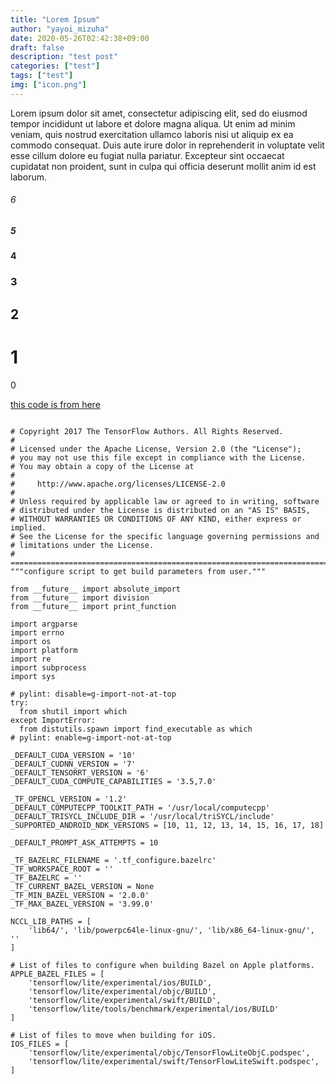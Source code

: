 ```yaml
---
title: "Lorem Ipsum"
author: "yayoi_mizuha"
date: 2020-05-26T02:42:38+09:00
draft: false
description: "test post"
categories: ["test"]
tags: ["test"]
img: ["icon.png"]
---
```


Lorem ipsum dolor sit amet, consectetur adipiscing elit, sed do eiusmod tempor incididunt ut labore et dolore magna aliqua. Ut enim ad minim veniam, quis nostrud exercitation ullamco laboris nisi ut aliquip ex ea commodo consequat. Duis aute irure dolor in reprehenderit in voluptate velit esse cillum dolore eu fugiat nulla pariatur. Excepteur sint occaecat cupidatat non proident, sunt in culpa qui officia deserunt mollit anim id est laborum.


###### 6
##### 5
#### 4
### 3
## 2
# 1
0

[this code is from here](https://github.com/ROCmSoftwarePlatform/tensorflow-upstream/blob/develop-upstream/configure.py)
```

# Copyright 2017 The TensorFlow Authors. All Rights Reserved.
#
# Licensed under the Apache License, Version 2.0 (the "License");
# you may not use this file except in compliance with the License.
# You may obtain a copy of the License at
#
#     http://www.apache.org/licenses/LICENSE-2.0
#
# Unless required by applicable law or agreed to in writing, software
# distributed under the License is distributed on an "AS IS" BASIS,
# WITHOUT WARRANTIES OR CONDITIONS OF ANY KIND, either express or implied.
# See the License for the specific language governing permissions and
# limitations under the License.
# ==============================================================================
"""configure script to get build parameters from user."""

from __future__ import absolute_import
from __future__ import division
from __future__ import print_function

import argparse
import errno
import os
import platform
import re
import subprocess
import sys

# pylint: disable=g-import-not-at-top
try:
  from shutil import which
except ImportError:
  from distutils.spawn import find_executable as which
# pylint: enable=g-import-not-at-top

_DEFAULT_CUDA_VERSION = '10'
_DEFAULT_CUDNN_VERSION = '7'
_DEFAULT_TENSORRT_VERSION = '6'
_DEFAULT_CUDA_COMPUTE_CAPABILITIES = '3.5,7.0'

_TF_OPENCL_VERSION = '1.2'
_DEFAULT_COMPUTECPP_TOOLKIT_PATH = '/usr/local/computecpp'
_DEFAULT_TRISYCL_INCLUDE_DIR = '/usr/local/triSYCL/include'
_SUPPORTED_ANDROID_NDK_VERSIONS = [10, 11, 12, 13, 14, 15, 16, 17, 18]

_DEFAULT_PROMPT_ASK_ATTEMPTS = 10

_TF_BAZELRC_FILENAME = '.tf_configure.bazelrc'
_TF_WORKSPACE_ROOT = ''
_TF_BAZELRC = ''
_TF_CURRENT_BAZEL_VERSION = None
_TF_MIN_BAZEL_VERSION = '2.0.0'
_TF_MAX_BAZEL_VERSION = '3.99.0'

NCCL_LIB_PATHS = [
    'lib64/', 'lib/powerpc64le-linux-gnu/', 'lib/x86_64-linux-gnu/', ''
]

# List of files to configure when building Bazel on Apple platforms.
APPLE_BAZEL_FILES = [
    'tensorflow/lite/experimental/ios/BUILD',
    'tensorflow/lite/experimental/objc/BUILD',
    'tensorflow/lite/experimental/swift/BUILD',
    'tensorflow/lite/tools/benchmark/experimental/ios/BUILD'
]

# List of files to move when building for iOS.
IOS_FILES = [
    'tensorflow/lite/experimental/objc/TensorFlowLiteObjC.podspec',
    'tensorflow/lite/experimental/swift/TensorFlowLiteSwift.podspec',
]



```